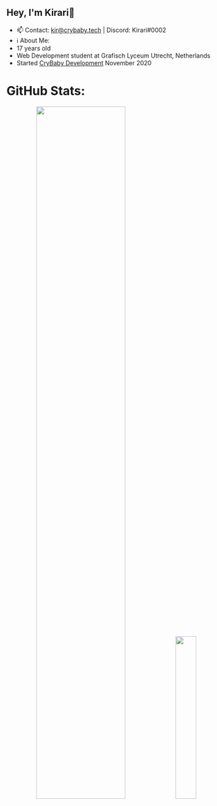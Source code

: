 ## Hey, I'm Kirari👋
* 📫 Contact: kir@crybaby.tech | Discord: Kirari#0002
*  ℹ About Me: 
  * 17 years old
  * Web Development student at Grafisch Lyceum Utrecht, Netherlands
  * Started [CryBaby Development](https://crybaby.tech/) November 2020

# GitHub Stats:

<p align="center">
  <a><img width="64%" src="https://raw.githubusercontent.com/kir02/summary-cards/master/profile-summary-card-output/github/0-profile-details.svg"></a>
  <a><img width="31%" src="https://raw.githubusercontent.com/kir02/summary-cards/master/profile-summary-card-output/github/1-repos-per-language.svg"></a>
</p>
